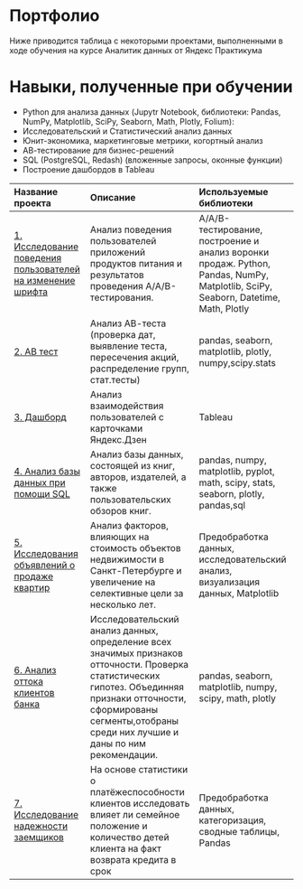 # Портфолио
Ниже приводится таблица с некоторыми проектами, выполненными в ходе обучения на курсе Аналитик данных от Яндекс Практикума 

# Навыки, полученные при обучении

- Python для анализа данных (Jupytr Notebook, библиотеки: Pandas, NumPy, Matplotlib, SciPy, Seaborn, Math, Plotly, Folium): 
- Исследовательский и Статистический анализ данных 
- Юнит-экономика, маркетинговые метрики, когортный анализ
- АВ-тестирование для бизнес-решений
- SQL (PostgreSQL, Redash) (вложенные запросы, оконные функции)
- Построение дашбордов в Tableau

| Название проекта | Описание | Используемые библиотеки | 
| :---------------------- | :---------------------- | :---------------------- |
| [1. Исследование поведения пользователей на изменение шрифта](https://github.com/HelenaKosenko/Yandex_data_analyst/tree/master/AAB_test) | Анализ поведения пользователей приложений продуктов питания и результатов проведения А/А/В-тестирования.|A/A/B-тестирование, построение и анализ воронки продаж. Python, Pandas, NumPy, Matplotlib, SciPy, Seaborn, Datetime, Math, Plotly| 
| [2. AB тест](https://github.com/HelenaKosenko/Yandex_data_analyst/tree/master/AB_tests) | Анализ АВ-теста (проверка дат, выявление теста, пересечения акций, распределение групп, стат.тесты) | pandas, seaborn, matplotlib, plotly, numpy,scipy.stats | 
| [3. Дашборд](https://github.com/HelenaKosenko/Yandex_data_analyst/tree/master/Dashboard) | Анализ взаимодействия пользователей с карточками Яндекс.Дзен| Tableau |
| [4. Анализ базы данных при помощи SQL](https://github.com/HelenaKosenko/Yandex_data_analyst/tree/master/SQL_analysis) | Анализ базы данных, состоящей из книг, авторов, издателей, а также пользовательских обзоров книг.| pandas, numpy, matplotlib, pyplot, math, scipy, stats, seaborn, plotly, pandas,sql |
| [5. Исследования объявлений о продаже квартир](https://github.com/HelenaKosenko/Yandex_data_analyst/tree/master/apartments_sale_analysis) | Анализ факторов, влияющих на стоимость объектов недвижимости в Санкт-Петербурге и увеличение на селективные цели за несколько лет. | Предобработка данных, исследовательский анализ, визуализация данных, Matplotlib|
| [6. Анализ оттока клиентов банка](https://github.com/HelenaKosenko/Yandex_data_analyst/tree/master/banks_outflow) | Исследовательский анализ данных, определение всех значимых признаков отточности. Проверка статистических гипотез. Объединняя признаки отточности, сформированы сегменты,отобраны среди них лучшие и даны по ним рекомендации. |  pandas, seaborn, matplotlib, numpy, scipy, math, plotly |
| [7. Исследование надежности заемщиков](https://github.com/HelenaKosenko/Yandex_data_analyst/tree/master/borrower_stability_analysis) |На основе статистики о платёжеспособности клиентов исследовать влияет ли семейное положение и количество детей клиента на факт возврата кредита в срок| Предобработка данных, категоризация, сводные таблицы, Pandas |
